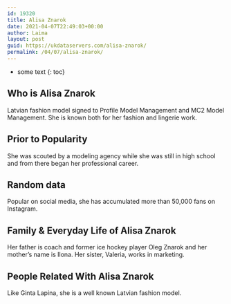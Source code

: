 ```yaml
---
id: 19320
title: Alisa Znarok
date: 2021-04-07T22:49:03+00:00
author: Laima
layout: post
guid: https://ukdataservers.com/alisa-znarok/
permalink: /04/07/alisa-znarok/
---
```


* some text
{: toc}


## Who is Alisa Znarok
                  
                  
                  
Latvian fashion model signed to Profile Model Management and MC2 Model Management. She is known both for her fashion and lingerie work.
                  
              
            
              
            
                
                
                
## Prior to Popularity
                  
                  
                  
She was scouted by a modeling agency while she was still in high school and from there began her professional career.
                  
              
            
              
            
                
                
                
## Random data
                  
                  
                  
Popular on social media, she has accumulated more than 50,000 fans on Instagram.
                  
              
            
              
            
                
                
                
## Family & Everyday Life of Alisa Znarok
                  
                  
                  
Her father is coach and former ice hockey player Oleg Znarok and her mother&#8217;s name is Ilona. Her sister, Valeria, works in marketing.
                  
              
            
              
            
                
                
                
## People Related With Alisa Znarok
                  
                  
                  
Like Ginta Lapina, she is a well known Latvian fashion model.
                  
              
            
              
            
                
              
            
              
              
            
            
              
            
          
          
          